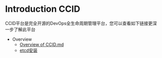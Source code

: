 # Introduction CCID



CCID平台是完全开源的DevOps全生命周期管理平台，您可以查看如下链接更深一步了解此平台

* Overview
  *  [Overview of CCID.md](https://github.com/CCIDGroup/ccid-doc/blob/master/01-Overview/Overview%20of%20CCID.md)
  *  [etcd安装](https://github.com/CCIDGroup/ccid-doc/blob/master/01-Overview/01-etcd.md)